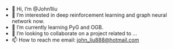 - 👋 Hi, I’m @John1liu
- 👀 I’m interested in deep reinforcement learning and graph neural network now.
- 🌱 I’m currently learning PyG and OGB.
- 💞️ I’m looking to collaborate on a project related to ...
- 📫 How to reach me 
      email: john_liu888@hotmail.com

<!---
John1liu/John1liu is a ✨ special ✨ repository because its `README.md` (this file) appears on your GitHub profile.
You can click the Preview link to take a look at your changes.
--->

